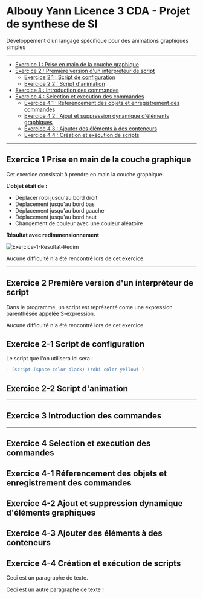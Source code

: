 # Albouy Yann Licence 3 CDA - Projet de synthese de SI 
Développement d’un langage spécifique pour des animations graphiques simples 
*******************
+ [Exercice 1 : Prise en main de la couche graphique](#exercice-1-Prise-en-main-de-la-couche-graphique)
+ [Exercice 2 : Première version d'un interpréteur de script](#exercice-2-Première-version-d-'-un-interpréteur-de-script)
  + [Exercice 2.1 : Script de configuration](#exercice-2-1)
  + [Exercice 2.2 : Script d'animation](#exercice-2-2)
+ [Exercice 3 : Introduction des commandes](#exercice-3)
+ [Exercice 4 : Selection et execution des commandes](#exercice-4)
  + [Exercice 4.1 : Réferencement des objets et enregistrement des commandes](#exercice-4-1)
  + [Exercice 4.2 : Ajout et suppression dynamique d'éléments graphiques](#exercice-4-2)
  + [Exercice 4.3 : Ajouter des éléments à des conteneurs](#exercice-4-3)
  + [Exercice 4.4 : Création et exécution de scripts](#exercice-4-4)
*******************
## Exercice 1 Prise en main de la couche graphique
Cet exercice consistait à prendre en main la couche graphique.

__L'objet était de :__
  * Déplacer robi jusqu'au bord droit
  * Déplacement jusqu'au bord bas
  * Déplacement jusqu'au bord gauche
  * Déplacement jusqu'au bord haut
  * Changement de couleur avec une couleur aléatoire

**Résultat avec redimmensionnement**

![Exercice-1-Resultat-Redim](https://github.com/YannAlbouy/home/blob/master/Exercice-1-redim.gif "resultat-1-redim")

Aucune difficulté n'a été rencontré lors de cet exercice.
*******************
## Exercice 2 Première version d'un interpréteur de script
Dans le programme, un script est représenté come une expression parenthésée appelée S-expression.

Aucune difficulté n'a été rencontré lors de cet exercice.

## Exercice 2-1 Script de configuration

Le script que l'on utilisera ici sera :

```diff
- (script (space color black) (robi color yellow) )
```

## Exercice 2-2 Script d'animation
*******************
## Exercice 3 Introduction des commandes
*******************
## Exercice 4 Selection et execution des commandes
## Exercice 4-1 Réferencement des objets et enregistrement des commandes
## Exercice 4-2 Ajout et suppression dynamique d'éléments graphiques
## Exercice 4-3 Ajouter des éléments à des conteneurs
## Exercice 4-4 Création et exécution de scripts

<p>Ceci est un paragraphe de texte.</p>

<p>Ceci est un autre paragraphe de texte !</p>
